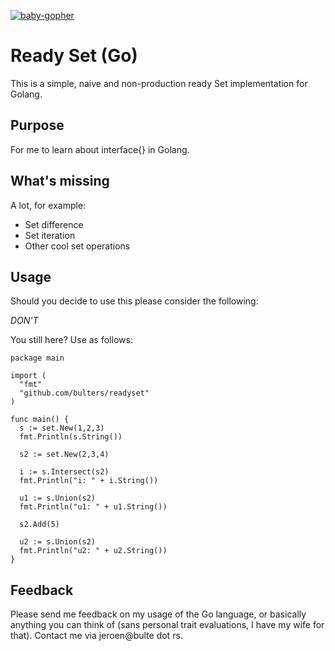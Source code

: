 [![baby-gopher](https://raw2.github.com/drnic/babygopher-site/gh-pages/images/babygopher-badge.png)](http://www.babygopher.org)

# Ready Set (Go)

This is a simple, naive and non-production ready Set implementation for Golang.

## Purpose

For me to learn about interface{} in Golang.

## What's missing

A lot, for example:

* Set difference
* Set iteration
* Other cool set operations

## Usage

Should you decide to use this please consider the following:

*DON'T*

You still here? Use as follows:

    package main

    import (
      "fmt"
      "github.com/bulters/readyset"
    )

    func main() {
      s := set.New(1,2,3)
      fmt.Println(s.String())

      s2 := set.New(2,3,4)

      i := s.Intersect(s2)
      fmt.Println("i: " + i.String())

      u1 := s.Union(s2)
      fmt.Println("u1: " + u1.String())

      s2.Add(5)

      u2 := s.Union(s2)
      fmt.Println("u2: " + u2.String())
    }

## Feedback

Please send me feedback on my usage of the Go language, or basically anything you can think of (sans personal trait evaluations, I have my wife for that). Contact me via jeroen@bulte dot rs.

